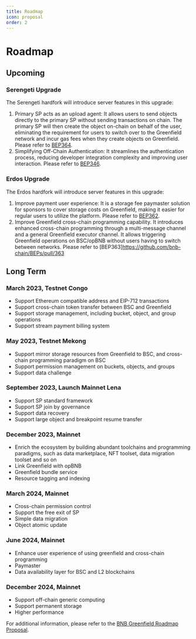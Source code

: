 ```yaml
---
title: Roadmap
icon: proposal
order: 2
---
```


# Roadmap

## Upcoming

### Serengeti Upgrade
The Serengeti hardfork will introduce server features in this upgrade:
1. Primary SP acts as an upload agent: It allows users to send objects directly to the primary SP without sending transactions on chain.  The primary SP will then create the object on-chain on behalf of the user, eliminating the requirement for users to switch over to the Greenfield network and incur gas fees when they create objects on Greenfield. Please refer to [BEP364](https://github.com/bnb-chain/BEPs/blob/master/BEPs/BEP-364.md).
2. Simplifying Off-Chain Authentication: It streamlines the authentication process, reducing developer integration complexity and improving user interaction. Please refer to [BEP346](https://github.com/bnb-chain/BEPs/blob/master/BEPs/BEP-346.md).

### Erdos Upgrade
The Erdos hardfork will introduce server features in this upgrade:
1. Improve payment user experience: It is a storage fee paymaster solution for sponsors to cover storage costs on Greenfield, making it easier for regular users to utilize the platform. Please refer to [BEP362](https://github.com/bnb-chain/BEPs/blob/master/BEPs/BEP-362.md).
2. Improve Greenfield cross-chain programming capability. It introduces enhanced cross-chain programming through a multi-message channel and a general Greenfield executor channel. It allows triggering Greenfield operations on BSC/opBNB without users having to switch between networks. Please refer to [BEP363]https://github.com/bnb-chain/BEPs/pull/363


## Long Term

### March 2023, Testnet Congo

- Support Ethereum compatible address and EIP-712 transactions
- Support cross-chain token transfer between BSC and Greenfield
- Support storage management, including bucket, object, and group operations
- Support stream payment billing system

### May 2023, Testnet Mekong

- Support mirror storage resources from Greenfield to BSC, and cross-chain programming paradigm on BSC
- Support permission management on buckets, objects, and groups
- Support data challenge

### September 2023, Launch Mainnet Lena

- Support SP standard framework
- Support SP join by governance
- Support data recovery
- Support large object and breakpoint resume transfer

### December 2023, Mainnet

- Enrich the ecosystem by building abundant toolchains and programming paradigms, such as data marketplace, NFT toolset,
  data migration toolset and so on
- Link Greenfield with opBNB
- Greenfield bundle service
- Resource tagging and indexing

### March 2024, Mainnet
- Cross-chain permission control
- Support the free exit of SP
- Simple data migration
- Object atomic update

### June 2024, Mainnet

- Enhance user experience of using greenfield and cross-chain programming
- Paymaster
- Data availability layer for BSC and L2 blockchains

### December 2024, Mainnet

- Support off-chain generic computing
- Support permanent storage
- Higher performance

For additional information, please refer to the [BNB Greenfield Roadmap Proposal](https://forum.bnbchain.org/t/bnb-greenfield-roadmap-proposal/2273).